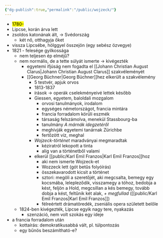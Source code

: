 ```yaml
---
{"dg-publish":true,"permalink":"/public/wojzeck/"}
---
```


- <mark>1780-</mark>
- Lipcse, korán árva lett
- zsoldos katonának ált, -> Svédország
	- két nő, otthagyja őket
- vissza Lipcsébe, hölggyel összejön (egy sebész özvegye)
- 1821 - felesége gyilkossága
	- nem teljesen ép elméjű?
	- nem normális, de a tette súlyát ismerte -> kivégezték
		- egyetemi ifjúság nem fogadta el [[Johann Christian August Clarus\|Johann Christian August Clarus]] szakvéleményét
		- [[Georg Büchner\|Georg Büchner]]hez elkerült a szakvélemény
			- 5 testvér, apjuk orvos
			- 1813-1837
			- írások -> operák cselekményeivé lettek később
			- Giessen, egyetem, baloldali mozgalom
				- orvosi tanulmányok, irodalom
				- egységes németországot, francia mintára
				- francia forradalom körüli eszmék
				- társaság felszámolva, menekül Stassbourg-ba
				- tanulmány *A márnák idegzetéről*
				- meghívják egyetemi tanárnak Zürichbe
				- fertőzött víz, meghal
			- *Wojzeck-történet* maradványai megmaradtak
				- kéziratról lekopott a tinta
				- alig van a történetből valami
			- elkerül [[public/Karl Emil Franzos\|Karl Emil Franzos]]hoz
				- aki nem ismerte Wojzeck-et
				- Wozzeck lett (gót betűs folyóírás)
				- összekavarodott kicsit a történet
				- sztori: megöli a szeretőjét, aki megcsalta, bemegy egy kocsmába, lelepleződik, visszamegy a tóhoz, bedobja a kést, feljön a Hold, megcsillan a kés bemegy, tovább dobja a kést, feltűnik két alak, *+ megfullad* ([[public/Karl Emil Franzos\|Karl Emil Franzos]])
				- félreértett drámatöredék, zseniális opera született belőle
	- 1824-ben kivégezték, Lipcse egyik nagy tere, nyakazás
		- szenzáció, nem volt szokás egy ideje
- a francia forradalom után
	- kottaírás: demokratikusabbá vált, pl. túlpontozás
	- egy bűnös beszámítható-e?